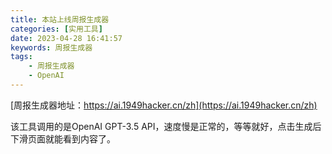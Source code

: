 ```yaml
---
title: 本站上线周报生成器
categories: [实用工具]
date: 2023-04-28 16:41:57
keywords: 周报生成器
tags:
    - 周报生成器
    - OpenAI
---
```


[周报生成器地址：https://ai.1949hacker.cn/zh](https://ai.1949hacker.cn/zh)

该工具调用的是OpenAI GPT-3.5 API，速度慢是正常的，等等就好，点击生成后下滑页面就能看到内容了。